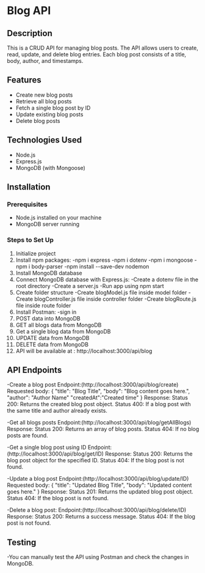 # Blog API

## Description
This is a CRUD API for managing blog posts. The API allows users to create, read, update, and delete blog entries. Each blog post consists of a title, body, author, and timestamps.

## Features
- Create new blog posts
- Retrieve all blog posts
- Fetch a single blog post by ID
- Update existing blog posts
- Delete blog posts

## Technologies Used
- Node.js
- Express.js
- MongoDB (with Mongoose)

## Installation

### Prerequisites
- Node.js installed on your machine
- MongoDB server running

### Steps to Set Up
1. Initialize project
2. Install npm packages:
-npm i express
-npm i dotenv
-npm i mongoose
-npm i body-parser
-npm install --save-dev nodemon
3. Install  MongoDB database
4. Connect MongoDB database with Express.js:
-Create a dotenv file in the root directory
-Create a server.js
-Run app using npm start
5. Create folder structure
-Create blogModel.js file inside model folder
-Create blogController.js file inside controller folder
-Create blogRoute.js file inside route folder
6. Install Postman:
-sign in
7. POST data into MongoDB
8. GET all blogs data from MongoDB
9. Get a single blog data from MongoDB
10. UPDATE data from MongoDB
11. DELETE data from MongoDB
12. API will be available at :
http://localhost:3000/api/blog
## API Endpoints
-Create a blog post
Endpoint:(http://localhost:3000/api/blog/create)
Requested body:
{
  "title": "Blog Title",
  "body": "Blog content goes here.",
  "author": "Author Name"
  "createdAt":"Created time"
}
Response:
Status 200: Returns the created blog post object.
Status 400: If a blog post with the same title and author already exists.


-Get all blogs posts
Endpoint:(http://localhost:3000/api/blog/getAllBlogs)
Response:
Status 200: Returns an array of blog posts.
Status 404: If no blog posts are found.

-Get a single blog post using ID
Endpoint:(http://localhost:3000/api/blog/get/ID)
Response:
Status 200: Returns the blog post object for the specified ID.
Status 404: If the blog post is not found.

-Update a blog post
Endpoint:(http://localhost:3000/api/blog/update/ID)
Requested body: {
  "title": "Updated Blog Title",
  "body": "Updated content goes here."
}
Response:
Status 201: Returns the updated blog post object.
Status 404: If the blog post is not found.

-Delete a blog post:
Endpoint:(http://localhost:3000/api/blog/delete/ID)
Response:
Status 200: Returns a success message.
Status 404: If the blog post is not found.
## Testing
-You can manually test the API using Postman and check the changes in MongoDB.
